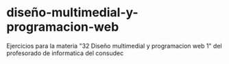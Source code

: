 # diseño-multimedial-y-programacion-web
Ejercicios para la materia "32 Diseño multimedial y programacion web 1" del profesorado de informatica del consudec
